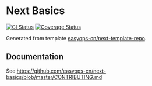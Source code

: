 # Next Basics

[![CI Status](https://github.com/easyops-cn/next-basics/workflows/CI/badge.svg?event=push)](https://github.com/easyops-cn/next-basics/actions?query=workflow%3ACI)
[![Coverage Status](https://codecov.io/gh/easyops-cn/next-basics/branch/master/graph/badge.svg?token=OTUDHCM2LP)](https://codecov.io/gh/easyops-cn/next-basics)

Generated from template [easyops-cn/next-template-repo].

## Documentation

See https://github.com/easyops-cn/next-basics/blob/master/CONTRIBUTING.md

[easyops-cn/next-template-repo]: https://github.com/easyops-cn/next-template-repo
